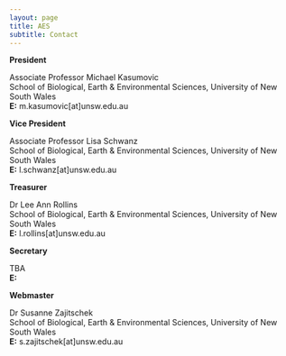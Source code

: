 ```yaml
---
layout: page
title: AES
subtitle: Contact
---
```

**President**

Associate Professor Michael Kasumovic  
School of Biological, Earth & Environmental Sciences, University of New South Wales  
**E:** m.kasumovic[at]unsw.edu.au

**Vice President**

Associate Professor Lisa Schwanz  
School of Biological, Earth & Environmental Sciences, University of New South Wales  
**E:** l.schwanz[at]unsw.edu.au


**Treasurer**

Dr Lee Ann Rollins  
School of Biological, Earth & Environmental Sciences, University of New South Wales  
**E:** l.rollins[at]unsw.edu.au

**Secretary**

TBA  
**E:** 


**Webmaster**

Dr Susanne Zajitschek  
School of Biological, Earth & Environmental Sciences, University of New South Wales  
**E:** s.zajitschek[at]unsw.edu.au
